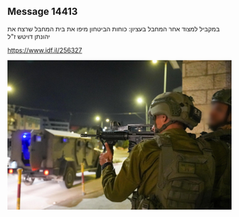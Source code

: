 ## Message 14413

במקביל למצוד אחר המחבל בעציון: 
כוחות הביטחון מיפו את בית המחבל שרצח את יהונתן דויטש ז"ל

https://www.idf.il/256327

![Photo](14413/14413_photo.jpg)
